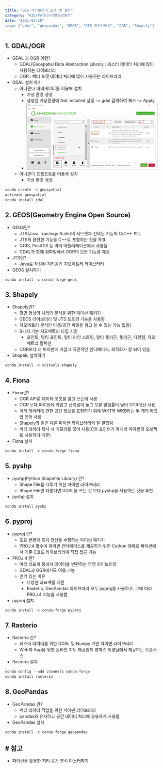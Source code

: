 ```yaml
---
title: "GIS 라이브러리 소개 및 설치"
category: "GIS/Python기반공간분석"
date: "2021-03-18"
tags: ["gdal", "geopandas", "GEOS", "GIS 라이브러리", "OGR", "Shapely"]
---
```


## 1\. GDAL/OGR

- GDAL 과 OGR 이란?
  - GDAL(Geospatial Data Abstraction Library : 래스터 데이터 처리에 많이 사용하는 라이브러리
  - OGR : 벡터 포맷 데이터 처리에 많이 사용하는 라이브러리
- GDAL 설치 하기
  - 아나콘다 내비게이터를 이용해 설치
    - 가상 환경 생성
    - 생성된 가상환경에 Not installed 설정 -> gdal 검색하여 체크 -> Apply
    - ![anaconda navigtor](./img/anaconda_navigator.png)
  - 아나콘다 프롬프트를 이용해 설치
    - 가상 환경 생성

```python
conda create -n geospatial
activate geospatial
conda install gdal
```

## 2\. GEOS(Geometry Engine Open Source)

- GEOS란?
  - JTS(Java Topology Suite)의 서브셋과 선택된 기능의 C/C++ 포트
  - JTS의 완전한 기능을 C++로 포함하는 것을 목표
  - QGIS, PostGIS 등 여러 어플리케이션에서 사용됨
  - GDAL과 함께 컴파일해서 OGR의 모든 기능을 제공
- JTS란?
  - Java로 작성된 지리공간 지오메트리 라이브러리
- GEOS 설치하기

```python
conda install -c conda-forge geos
```

## 3\. Shapely

- Shapely란?
  - 평면 형상의 처리와 분석을 위한 파이썬 패키지
  - GEOS 라이브러리 및 JTS 포트의 기능을 사용함
  - 지오메트리 분석만 다룸(공간 파일을 읽고 쓸 수 있는 기능 없음)
  - 8가지 기본 지오메트리 타입 지원
    - 포인트, 멀티 포인트, 멀티 라인 스트링, 멀티 폴리곤, 폴리곤, 다원형, 지오메트리 컬렉션
  - OGR보다 더 파이썬에 가깝고 직관적인 인터페이스, 최적화가 잘 되어 있음
- Shapely 설치하기

```python
conda install -c scitools shapely
```

## 4\. Fiona

- Fiona란?
  - OGR API로 데이터 포맷을 읽고 쓰는데 사용
  - OGR 보다 파이썬에 가깝고 신뢰성이 높고 오류 발생률이 낮아 OGR대신 사용
  - 벡터 데이터에 관한 공간 정보를 표현하기 위해 WKT와 WKB라는 두 개의 마크업 언어 사용
  - Shapely와 같은 다른 파이썬 라이브러리와 잘 결합됨
  - 벡터 데이터 복사 시 메모리를 많이 사용(C의 포인터가 아니라 파이썬의 오브젝트 사용하기 때문)
- Fiona 설치

```python
conda install -c conda-forge fiona
```

## 5\. pyshp

- pyshp(Python Shapefile Library) 란?
  - Shape File을 다루기 위한 파이썬 라이브러리
  - Shape File만 다룬다면 GDAL을 쓰는 것 보다 pyshp을 사용하는 것을 추천
- pyshp 설치

```python
conda install pyshp
```

## 6\. pyproj

- pyproj 란?
  - 도표 변환과 측지 연산을 수행하는 파이썬 패키지
  - PROJ.4 함수에 파이썬 인터페이스를 제공하기 위한 Cython 래퍼로 파이썬에서 기존 C코드 라이브러리에 직접 접근 가능
- PROJ.4 란?
  - 여러 좌표계 중에서 데이터를 변환하는 투영 라이브러리
  - GDAL과 OGR에서도 이용 가능
  - 인기 있는 이유
    - 다양한 좌표계를 지원
    - Rasterio, GeoPandas 라이브러리 모두 pyproj를 사용하고, 그에 따라 PROJ.4 기능을 사용함
- pyproj 설치

```python
conda install -c conda-forge pyproj
```

## 7\. Rasterio

- Rasterio 란?
  - 래스터 데이터를 위한 GDAL 및 Numpy 기반 파이썬 라이브러리
  - Web과 App을 위한 온라인 지도 제공업체 맵박스 위성팀에서 제공하는 오픈소스
- Rasterio 설치

```python
conda config --add channels conda-forge
conda install rasterio
```

## 8\. GeoPandas

- GeoPandas 란?
  - 벡터 데이터 작업을 위한 파이썬 라이브러리
  - pandas와 유사하고 공간 데이터 처리에 유용하게 사용됨
- GeoPandas 설치

```python
conda install -c conda-forge geopandas
```

## \# 참고

- 파이썬을 활용한 지리 공간 분석 마스터하기
